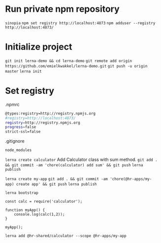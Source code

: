 # Run private npm repository
`sinopia`
`npm set registry http://localhost:4873`
`npm adduser --registry http://localhost:4873/`

# Initialize project
`git init lerna-demo && cd lerna-demo`
`git remote add origin https://github.com/emielkwakkel/lerna-demo.git`
`git push -u origin master`
`lerna init`

# Set registry
.npmrc
```bash
@types:registry=http://registry.npmjs.org
#registry=http://localhost:4873/
registry=http://registry.npmjs.org
progress=false
strict-ssl=false
```

.gitignore
```bash
node_modules
```

`lerna create calculator`
Add Calculator class with sum method.
`git add . && git commit -am 'chore(calculator) add sum' && git push`
`lerna publish`

`lerna create my-app`
`git add . && git commit -am 'chore(@hr-apps/my-app) create app' && git push`
`lerna publish`


`lerna bootstrap`
```
const calc = require('calculator');

function myApp() {
    console.log(calc(1,2));
}

myApp();
```

`lerna add @hr-shared/calculator --scope @hr-apps/my-app`